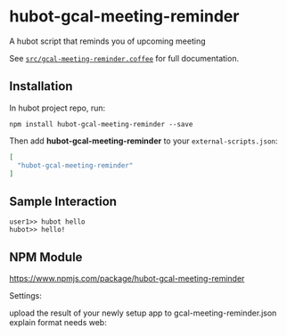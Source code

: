 # hubot-gcal-meeting-reminder

A hubot script that reminds you of upcoming meeting

See [`src/gcal-meeting-reminder.coffee`](src/gcal-meeting-reminder.coffee) for full documentation.

## Installation

In hubot project repo, run:

`npm install hubot-gcal-meeting-reminder --save`

Then add **hubot-gcal-meeting-reminder** to your `external-scripts.json`:

```json
[
  "hubot-gcal-meeting-reminder"
]
```

## Sample Interaction

```
user1>> hubot hello
hubot>> hello!
```

## NPM Module

https://www.npmjs.com/package/hubot-gcal-meeting-reminder



Settings:

upload the result of your newly setup app to gcal-meeting-reminder.json
explain format needs web:
